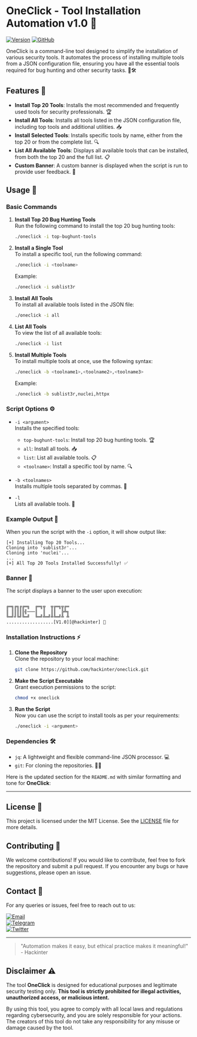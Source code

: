 # OneClick - Tool Installation Automation v1.0 🚀
[![Version](https://img.shields.io/badge/Version-1.0.0-blue.svg)](https://github.com/hackinter/Archer/releases)
[![GitHub](https://img.shields.io/badge/GITHUB-HACKINTER-red.svg)](https://github.com/hackinter)

OneClick is a command-line tool designed to simplify the installation of various security tools. It automates the process of installing multiple tools from a JSON configuration file, ensuring you have all the essential tools required for bug hunting and other security tasks. 🔧🛠️

## Features 🌟

- **Install Top 20 Tools**: Installs the most recommended and frequently used tools for security professionals. 🏆
- **Install All Tools**: Installs all tools listed in the JSON configuration file, including top tools and additional utilities. 📥
- **Install Selected Tools**: Installs specific tools by name, either from the top 20 or from the complete list. 🔍
- **List All Available Tools**: Displays all available tools that can be installed, from both the top 20 and the full list. 📋
- **Custom Banner**: A custom banner is displayed when the script is run to provide user feedback. 🎨

## Usage 📝

### Basic Commands

1. **Install Top 20 Bug Hunting Tools**  
   Run the following command to install the top 20 bug hunting tools:
   ```bash
   ./oneclick -i top-bughunt-tools
   ```

2. **Install a Single Tool**  
   To install a specific tool, run the following command:
   ```bash
   ./oneclick -i <toolname>
   ```
   Example:
   ```bash
   ./oneclick -i sublist3r
   ```

3. **Install All Tools**  
   To install all available tools listed in the JSON file:
   ```bash
   ./oneclick -i all
   ```

4. **List All Tools**  
   To view the list of all available tools:
   ```bash
   ./oneclick -i list
   ```

5. **Install Multiple Tools**  
   To install multiple tools at once, use the following syntax:
   ```bash
   ./oneclick -b <toolname1>,<toolname2>,<toolname3>
   ```
   Example:
   ```bash
   ./oneclick -b sublist3r,nuclei,httpx
   ```

### Script Options ⚙️

- `-i <argument>`  
  Installs the specified tools:
  - `top-bughunt-tools`: Install top 20 bug hunting tools. 🏆
  - `all`: Install all tools. 📥
  - `list`: List all available tools. 📋
  - `<toolname>`: Install a specific tool by name. 🔍
  
- `-b <toolnames>`  
  Installs multiple tools separated by commas. 🔄

- `-l`  
  Lists all available tools. 📜

### Example Output 💬

When you run the script with the `-i` option, it will show output like:
```
[+] Installing Top 20 Tools...
Cloning into 'sublist3r'...
Cloning into 'nuclei'...
...
[+] All Top 20 Tools Installed Successfully! ✅
```

### Banner 🎉

The script displays a banner to the user upon execution:

```

╔═╗╔╗╔╔═╗  ╔═╗╦  ╦╔═╗╦╔═
║ ║║║║║╣───║  ║  ║║  ╠╩╗
╚═╝╝╚╝╚═╝  ╚═╝╩═╝╩╚═╝╩ ╩
..................[V1.0][@hackinter] 🎨
```

### Installation Instructions ⚡

1. **Clone the Repository**  
   Clone the repository to your local machine:
   ```bash
   git clone https://github.com/hackinter/oneclick.git
   ```

2. **Make the Script Executable**  
   Grant execution permissions to the script:
   ```bash
   chmod +x oneclick
   ```

3. **Run the Script**  
   Now you can use the script to install tools as per your requirements:
   ```bash
   ./oneclick -i <argument>
   ```

### Dependencies 🛠️

- `jq`: A lightweight and flexible command-line JSON processor. 💻
- `git`: For cloning the repositories. 🧑‍💻

Here is the updated section for the `README.md` with similar formatting and tone for **OneClick**:

---

## License 📜
This project is licensed under the MIT License. See the [LICENSE](https://github.com/hackinter/oneclick/blob/main/LICENSE) file for more details.

## Contributing 🤝
We welcome contributions! If you would like to contribute, feel free to fork the repository and submit a pull request. If you encounter any bugs or have suggestions, please open an issue.

## Contact 📧
For any queries or issues, feel free to reach out to us:

[![Email](https://img.shields.io/badge/HACKINTER-MAIL-red.svg)](mailto:ceh.ec.counselor147@gmail.com)  
[![Telegram](https://img.shields.io/badge/HACKINTER-T.ME-blue.svg)](https://t.me/chat_with_hackinter_bot)  
[![Twitter](https://img.shields.io/badge/HACKINTER-TWITTER-gray.svg)](https://x.com/_anonix_z)


---
> "Automation makes it easy, but ethical practice makes it meaningful!" - Hackinter

## Disclaimer ⚠️

The tool **OneClick** is designed for educational purposes and legitimate security testing only. **This tool is strictly prohibited for illegal activities, unauthorized access, or malicious intent.**

By using this tool, you agree to comply with all local laws and regulations regarding cybersecurity, and you are solely responsible for your actions. The creators of this tool do not take any responsibility for any misuse or damage caused by the tool.


